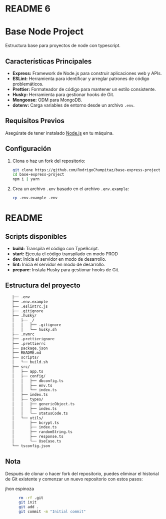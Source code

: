 
# README 6
# Base Node Project


Estructura base para proyectos de node con typescript.

## Características Principales

- **Express:** Framework de Node.js para construir aplicaciones web y APIs.
- **ESLint:** Herramienta para identificar y arreglar patrones de código problemáticos.
- **Prettier:** Formateador de código para mantener un estilo consistente.
- **Husky:** Herramienta para gestionar hooks de Git.
- **Mongoose:** ODM para MongoDB.
- **dotenv:** Carga variables de entorno desde un archivo `.env`.

## Requisitos Previos

Asegúrate de tener instalado [Node.js](https://nodejs.org/) en tu máquina.

## Configuración

1. Clona o haz un fork del repositorio:
   ```bash
   git clone https://github.com/RodrigoChumpitaz/base-express-project
   cd base-express-project
   npm i | yarn
   ```
2. Crea un archivo `.env` basado en el archivo `.env.example`:
   ```bash
   cp .env.example .env
   ```
# README
## Scripts disponibles

- **build:** Transpila el código con TypeScript.
- **start:** Ejecuta el código transpilado en modo PROD
- **dev:** Inicia el servidor en modo de desarrollo.
- **lint:** Inicia el servidor en modo de desarrollo.
- **prepare:** Instala Husky para gestionar hooks de Git.

## Estructura del proyecto

```bash
   ├── .env
   ├── .env.example
   ├── .eslintrc.js
   ├── .gitignore
   ├── .husky/
   │   ├── _/
   │   │   ├── .gitignore
   │   │   └── husky.sh
   ├── .nvmrc
   ├── .prettierignore
   ├── .prettierrc
   ├── package.json
   ├── README.md
   ├── scripts/
   │   └── build.sh
   ├── src/
   │   ├── app.ts
   │   ├── config/
   │   │   ├── dbconfig.ts
   │   │   ├── env.ts
   │   │   └── index.ts
   │   ├── index.ts
   │   ├── types/
   │   │   ├── genericObject.ts
   │   │   ├── index.ts
   │   │   └── statusCode.ts
   │   └── utils/
   │       ├── bcrypt.ts
   │       ├── index.ts
   │       ├── randomString.ts
   │       ├── response.ts
   │       └── UseCase.ts
   └── tsconfig.json
```

## Nota

Después de clonar o hacer fork del repositorio, puedes eliminar el historial de Git existente y comenzar un nuevo repositorio con estos pasos:

jhon espinoza
```bash
      rm -rf .git
      git init
      git add .
      git commit -m "Initial commit"
```
